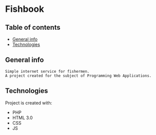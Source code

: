 # Fishbook 

## Table of contents
* [General info](#general-info)
* [Technologies](#technologies)


## General info
```
Simple internet service for fishermen. 
A project created for the subject of Programming Web Applications. 
```

## Technologies
Project is created with:
* PHP
* HTML 3.0
* CSS
* JS
